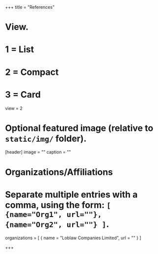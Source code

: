 +++
title = "References"

# View.
#   1 = List
#   2 = Compact
#   3 = Card
view = 2

# Optional featured image (relative to `static/img/` folder).
[header]
image = ""
caption = ""

 # Organizations/Affiliations
#   Separate multiple entries with a comma, using the form: `[ {name="Org1", url=""}, {name="Org2", url=""} ]`.
organizations = [ { name = "Loblaw Companies Limited", url = "" } ]

+++
